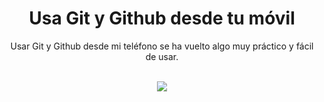 <h1 align="center">Usa Git y Github desde tu móvil</h1>

<p align="center">Usar Git y Github desde mi teléfono se ha vuelto algo muy práctico y fácil de usar.</p>

<div align="center" style="display: inline_block"><br>
 <img src="https://cdn.jsdelivr.net/gh/devicons/devicon/icons/git/git-plain.svg" />
</div>         
